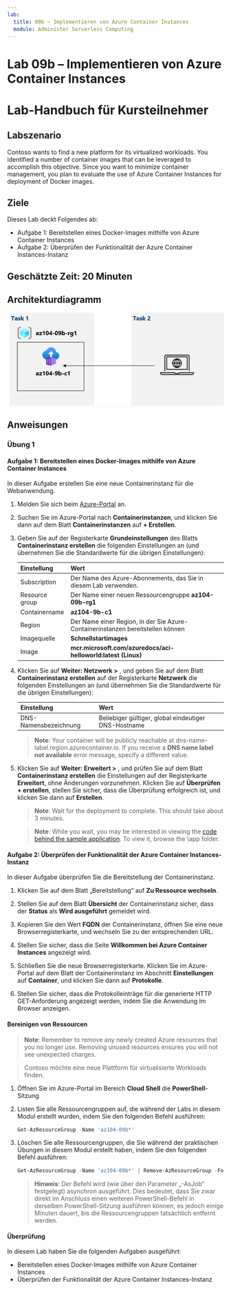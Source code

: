 ```yaml
---
lab:
  title: 09b – Implementieren von Azure Container Instances
  module: Administer Serverless Computing
---
```


# <a name="lab-09b---implement-azure-container-instances"></a>Lab 09b – Implementieren von Azure Container Instances
# <a name="student-lab-manual"></a>Lab-Handbuch für Kursteilnehmer

## <a name="lab-scenario"></a>Labszenario

Contoso wants to find a new platform for its virtualized workloads. You identified a number of container images that can be leveraged to accomplish this objective. Since you want to minimize container management, you plan to evaluate the use of Azure Container Instances for deployment of Docker images.

## <a name="objectives"></a>Ziele

Dieses Lab deckt Folgendes ab:

- Aufgabe 1: Bereitstellen eines Docker-Images mithilfe von Azure Container Instances
- Aufgabe 2: Überprüfen der Funktionalität der Azure Container Instances-Instanz

## <a name="estimated-timing-20-minutes"></a>Geschätzte Zeit: 20 Minuten

## <a name="architecture-diagram"></a>Architekturdiagramm

![image](../media/lab09b.png)

## <a name="instructions"></a>Anweisungen

### <a name="exercise-1"></a>Übung 1

#### <a name="task-1-deploy-a-docker-image-by-using-the-azure-container-instance"></a>Aufgabe 1: Bereitstellen eines Docker-Images mithilfe von Azure Container Instances

In dieser Aufgabe erstellen Sie eine neue Containerinstanz für die Webanwendung.

1. Melden Sie sich beim [Azure-Portal](https://portal.azure.com) an.

1. Suchen Sie im Azure-Portal nach **Containerinstanzen**, und klicken Sie dann auf dem Blatt **Containerinstanzen** auf **+ Erstellen**.

1. Geben Sie auf der Registerkarte **Grundeinstellungen** des Blatts **Containerinstanz erstellen** die folgenden Einstellungen an (und übernehmen Sie die Standardwerte für die übrigen Einstellungen):

    | Einstellung | Wert |
    | ---- | ---- |
    | Subscription | Der Name des Azure-Abonnements, das Sie in diesem Lab verwenden. |
    | Resource group | Der Name einer neuen Ressourcengruppe **az104-09b-rg1** |
    | Containername | **az104-9b-c1** |
    | Region | Der Name einer Region, in der Sie Azure-Containerinstanzen bereitstellen können |
    | Imagequelle | **Schnellstartimages** |
    | Image | **mcr.microsoft.com/azuredocs/aci-helloworld:latest (Linux)** |

1. Klicken Sie auf **Weiter: Netzwerk >** , und geben Sie auf dem Blatt **Containerinstanz erstellen** auf der Registerkarte **Netzwerk** die folgenden Einstellungen an (und übernehmen Sie die Standardwerte für die übrigen Einstellungen):

    | Einstellung | Wert |
    | --- | --- |
    | DNS-Namensbezeichnung | Beliebiger gültiger, global eindeutiger DNS-Hostname |

    ><bpt id="p1">**</bpt>Note<ept id="p1">**</ept>: Your container will be publicly reachable at dns-name-label.region.azurecontainer.io. If you receive a <bpt id="p1">**</bpt>DNS name label not available<ept id="p1">**</ept> error message, specify a different value.

1. Klicken Sie auf **Weiter: Erweitert >** , und prüfen Sie auf dem Blatt **Containerinstanz erstellen** die Einstellungen auf der Registerkarte **Erweitert**, ohne Änderungen vorzunehmen. Klicken Sie auf **Überprüfen + erstellen**, stellen Sie sicher, dass die Überprüfung erfolgreich ist, und klicken Sie dann auf **Erstellen**.

    ><bpt id="p1">**</bpt>Note<ept id="p1">**</ept>: Wait for the deployment to complete. This should take about 3 minutes.

    ><bpt id="p1">**</bpt>Note<ept id="p1">**</ept>: While you wait, you may be interested in viewing the <bpt id="p2">[</bpt>code behind the sample application<ept id="p2">](https://github.com/Azure-Samples/aci-helloworld)</ept>. To view it, browse the <ph id="ph1">\\</ph>app folder.

#### <a name="task-2-review-the-functionality-of-the-azure-container-instance"></a>Aufgabe 2: Überprüfen der Funktionalität der Azure Container Instances-Instanz

In dieser Aufgabe überprüfen Sie die Bereitstellung der Containerinstanz.

1. Klicken Sie auf dem Blatt „Bereitstellung“ auf **Zu Ressource wechseln**.

1. Stellen Sie auf dem Blatt **Übersicht** der Containerinstanz sicher, dass der **Status** als **Wird ausgeführt** gemeldet wird.

1. Kopieren Sie den Wert **FQDN** der Containerinstanz, öffnen Sie eine neue Browserregisterkarte, und wechseln Sie zu der entsprechenden URL.

1. Stellen Sie sicher, dass die Seite **Willkommen bei Azure Container Instances** angezeigt wird.

1. Schließen Sie die neue Browserregisterkarte. Klicken Sie im Azure-Portal auf dem Blatt der Containerinstanz im Abschnitt **Einstellungen** auf **Container**, und klicken Sie dann auf **Protokolle**.

1. Stellen Sie sicher, dass die Protokolleinträge für die generierte HTTP GET-Anforderung angezeigt werden, indem Sie die Anwendung im Browser anzeigen.

#### <a name="clean-up-resources"></a>Bereinigen von Ressourcen

><bpt id="p1">**</bpt>Note<ept id="p1">**</ept>: Remember to remove any newly created Azure resources that you no longer use. Removing unused resources ensures you will not see unexpected charges.

>Contoso möchte eine neue Plattform für virtualisierte Workloads finden. 

1. Öffnen Sie im Azure-Portal im Bereich **Cloud Shell** die **PowerShell**-Sitzung.

1. Listen Sie alle Ressourcengruppen auf, die während der Labs in diesem Modul erstellt wurden, indem Sie den folgenden Befehl ausführen:

   ```powershell
   Get-AzResourceGroup -Name 'az104-09b*'
   ```

1. Löschen Sie alle Ressourcengruppen, die Sie während der praktischen Übungen in diesem Modul erstellt haben, indem Sie den folgenden Befehl ausführen:

   ```powershell
   Get-AzResourceGroup -Name 'az104-09b*' | Remove-AzResourceGroup -Force -AsJob
   ```

    >**Hinweis**: Der Befehl wird (wie über den Parameter „-AsJob“ festgelegt) asynchron ausgeführt. Dies bedeutet, dass Sie zwar direkt im Anschluss einen weiteren PowerShell-Befehl in derselben PowerShell-Sitzung ausführen können, es jedoch einige Minuten dauert, bis die Ressourcengruppen tatsächlich entfernt werden.

#### <a name="review"></a>Überprüfung

In diesem Lab haben Sie die folgenden Aufgaben ausgeführt:

- Bereitstellen eines Docker-Images mithilfe von Azure Container Instances
- Überprüfen der Funktionalität der Azure Container Instances-Instanz
